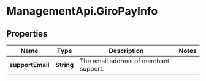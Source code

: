 # ManagementApi.GiroPayInfo

## Properties

Name | Type | Description | Notes
------------ | ------------- | ------------- | -------------
**supportEmail** | **String** | The email address of merchant support. | 


